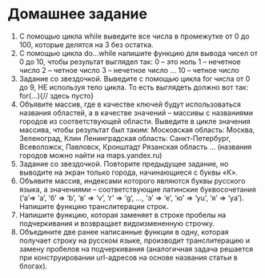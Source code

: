 # Домашнее задание
1. С помощью цикла while выведите все числа в промежутке от 0 до 100, которые делятся на 3 без остатка.
2. С помощью цикла do...while напишите функцию для вывода чисел от 0 до 10, чтобы результат выглядел так:
0 – это ноль
1 – нечетное число
2 – четное число
3 – нечетное число ...
10 – четное число
3. Задание со звездочкой. Выведите с помощью цикла for числа от 0 до 9, НЕ используя тело цикла. То есть выглядеть должно вот так:
for(...){// здесь пусто}
4. Объявите массив, где в качестве ключей будут использоваться названия областей, а в качестве значений – массивы с названиями городов из соответствующей области. Выведите в цикле значения массива, чтобы результат был таким:
Московская область:
Москва, Зеленоград, Клин Ленинградская область:
Санкт-Петербург, Всеволожск, Павловск, Кронштадт Рязанская область
...
(названия городов можно найти на maps.yandex.ru)
5. Задание со звездочкой. Повторите предыдущее задание, но выводите на экран
только города, начинающиеся с буквы «К».
6. Объявите массив, индексами которого являются буквы русского языка, а
значениями – соответствующие латинские буквосочетания (‘а’=> ’a’, ‘б’ => ‘b’, ‘в’ => ‘v’, ‘г’ => ‘g’, ..., ‘э’ => ‘e’, ‘ю’ => ‘yu’, ‘я’ => ‘ya’).
Напишите функцию транслитерации строк.
7. Напишите функцию, которая заменяет в строке пробелы на подчеркивания и возвращает видоизмененную строчку.
8. Объедините две ранее написанные функции в одну, которая получает строку на русском языке, производит транслитерацию и замену пробелов на подчеркивания (аналогичная задача решается при конструировании url-адресов на основе названия статьи в блогах).
